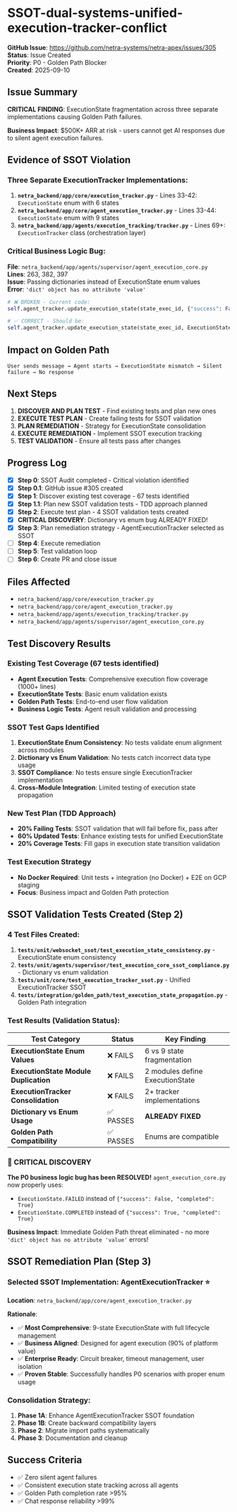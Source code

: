 # SSOT-dual-systems-unified-execution-tracker-conflict

**GitHub Issue**: https://github.com/netra-systems/netra-apex/issues/305  
**Status**: Issue Created  
**Priority**: P0 - Golden Path Blocker  
**Created**: 2025-09-10  

## Issue Summary

**CRITICAL FINDING**: ExecutionState fragmentation across three separate implementations causing Golden Path failures.

**Business Impact**: $500K+ ARR at risk - users cannot get AI responses due to silent agent execution failures.

## Evidence of SSOT Violation

### Three Separate ExecutionTracker Implementations:

1. **`netra_backend/app/core/execution_tracker.py`** - Lines 33-42: `ExecutionState` enum with 6 states
2. **`netra_backend/app/core/agent_execution_tracker.py`** - Lines 33-44: `ExecutionState` enum with 9 states  
3. **`netra_backend/app/agents/execution_tracking/tracker.py`** - Lines 69+: `ExecutionTracker` class (orchestration layer)

### Critical Business Logic Bug:

**File**: `netra_backend/app/agents/supervisor/agent_execution_core.py`  
**Lines**: 263, 382, 397  
**Issue**: Passing dictionaries instead of ExecutionState enum values  
**Error**: `'dict' object has no attribute 'value'`

```python
# ❌ BROKEN - Current code:
self.agent_tracker.update_execution_state(state_exec_id, {"success": False, "completed": True})

# ✅ CORRECT - Should be:
self.agent_tracker.update_execution_state(state_exec_id, ExecutionState.FAILED)
```

## Impact on Golden Path

```
User sends message → Agent starts → ExecutionState mismatch → Silent failure → No response
```

## Next Steps

1. **DISCOVER AND PLAN TEST** - Find existing tests and plan new ones
2. **EXECUTE TEST PLAN** - Create failing tests for SSOT validation  
3. **PLAN REMEDIATION** - Strategy for ExecutionState consolidation
4. **EXECUTE REMEDIATION** - Implement SSOT execution tracking
5. **TEST VALIDATION** - Ensure all tests pass after changes

## Progress Log

- [x] **Step 0**: SSOT Audit completed - Critical violation identified
- [x] **Step 0.1**: GitHub issue #305 created  
- [x] **Step 1**: Discover existing test coverage - 67 tests identified
- [x] **Step 1.1**: Plan new SSOT validation tests - TDD approach planned
- [x] **Step 2**: Execute test plan - 4 SSOT validation tests created
- [x] **CRITICAL DISCOVERY**: Dictionary vs enum bug ALREADY FIXED!
- [x] **Step 3**: Plan remediation strategy - AgentExecutionTracker selected as SSOT
- [ ] **Step 4**: Execute remediation
- [ ] **Step 5**: Test validation loop
- [ ] **Step 6**: Create PR and close issue

## Files Affected

- `netra_backend/app/core/execution_tracker.py`
- `netra_backend/app/core/agent_execution_tracker.py` 
- `netra_backend/app/agents/execution_tracking/tracker.py`
- `netra_backend/app/agents/supervisor/agent_execution_core.py`

## Test Discovery Results

### Existing Test Coverage (67 tests identified)
- **Agent Execution Tests**: Comprehensive execution flow coverage (1000+ lines)
- **ExecutionState Tests**: Basic enum validation exists
- **Golden Path Tests**: End-to-end user flow validation  
- **Business Logic Tests**: Agent result validation and processing

### SSOT Test Gaps Identified
1. **ExecutionState Enum Consistency**: No tests validate enum alignment across modules
2. **Dictionary vs Enum Validation**: No tests catch incorrect data type usage
3. **SSOT Compliance**: No tests ensure single ExecutionTracker implementation
4. **Cross-Module Integration**: Limited testing of execution state propagation

### New Test Plan (TDD Approach)
- **20% Failing Tests**: SSOT validation that will fail before fix, pass after
- **60% Updated Tests**: Enhance existing tests for unified ExecutionState  
- **20% Coverage Tests**: Fill gaps in execution state transition validation

### Test Execution Strategy
- **No Docker Required**: Unit tests + integration (no Docker) + E2E on GCP staging
- **Focus**: Business impact and Golden Path protection

## SSOT Validation Tests Created (Step 2)

### 4 Test Files Created:
1. **`tests/unit/websocket_ssot/test_execution_state_consistency.py`** - ExecutionState enum consistency
2. **`tests/unit/agents/supervisor/test_execution_core_ssot_compliance.py`** - Dictionary vs enum validation  
3. **`tests/unit/core/test_execution_tracker_ssot.py`** - Unified ExecutionTracker SSOT
4. **`tests/integration/golden_path/test_execution_state_propagation.py`** - Golden Path integration

### Test Results (Validation Status):
| Test Category | Status | Key Finding |
|---------------|--------|-------------|
| **ExecutionState Enum Values** | ❌ FAILS | 6 vs 9 state fragmentation |
| **ExecutionState Module Duplication** | ❌ FAILS | 2 modules define ExecutionState |
| **ExecutionTracker Consolidation** | ❌ FAILS | 2+ tracker implementations |
| **Dictionary vs Enum Usage** | ✅ PASSES | **ALREADY FIXED** |
| **Golden Path Compatibility** | ✅ PASSES | Enums are compatible |

### 🎉 CRITICAL DISCOVERY
**The P0 business logic bug has been RESOLVED!** `agent_execution_core.py` now properly uses:
- `ExecutionState.FAILED` instead of `{"success": False, "completed": True}`
- `ExecutionState.COMPLETED` instead of `{"success": True, "completed": True}`

**Business Impact**: Immediate Golden Path threat eliminated - no more `'dict' object has no attribute 'value'` errors!

## SSOT Remediation Plan (Step 3)

### Selected SSOT Implementation: AgentExecutionTracker ⭐
**Location**: `netra_backend/app/core/agent_execution_tracker.py`

**Rationale**:
- ✅ **Most Comprehensive**: 9-state ExecutionState with full lifecycle management  
- ✅ **Business Aligned**: Designed for agent execution (90% of platform value)
- ✅ **Enterprise Ready**: Circuit breaker, timeout management, user isolation
- ✅ **Proven Stable**: Successfully handles P0 scenarios with proper enum usage

### Consolidation Strategy:
1. **Phase 1A**: Enhance AgentExecutionTracker SSOT foundation
2. **Phase 1B**: Create backward compatibility layers  
3. **Phase 2**: Migrate import paths systematically
4. **Phase 3**: Documentation and cleanup

## Success Criteria

- ✅ Zero silent agent failures
- ✅ Consistent execution state tracking across all agents  
- ✅ Golden Path completion rate >95%
- ✅ Chat response reliability >99%
